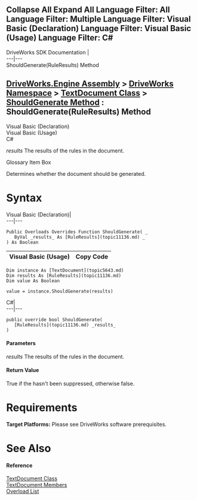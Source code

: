        

 Collapse All Expand All  Language Filter: All  Language Filter: Multiple  Language Filter: Visual Basic (Declaration) Language Filter: Visual Basic (Usage) Language Filter: C#  
---  
DriveWorks SDK Documentation  |   
---|---  
ShouldGenerate(RuleResults) Method   
  
[DriveWorks.Engine Assembly](topic2156.md) > [DriveWorks Namespace](topic2159.md) > [TextDocument Class](topic5643.md) > [ShouldGenerate Method](topic5654.md) : ShouldGenerate(RuleResults) Method  
---  
  
Visual Basic (Declaration)    
Visual Basic (Usage)    
C# 

_results_
    The results of the rules in the document.

Glossary Item Box

Determines whether the document should be generated. 

# Syntax

Visual Basic (Declaration)|   
---|---  
      
    
    Public Overloads Overrides Function ShouldGenerate( _
       ByVal _results_ As [RuleResults](topic11136.md) _
    ) As Boolean  
  
Visual Basic (Usage)| Copy Code  
---|---  
      
    
    Dim instance As [TextDocument](topic5643.md)
    Dim results As [RuleResults](topic11136.md)
    Dim value As Boolean
     
    value = instance.ShouldGenerate(results)  
  
C#|   
---|---  
      
    
    public override bool ShouldGenerate( 
       [RuleResults](topic11136.md) _results_
    )  
  
#### Parameters

 _results_
    The results of the rules in the document.

#### Return Value

True if the hasn't been suppressed, otherwise false.

# Requirements

**Target Platforms:** Please see DriveWorks software prerequisites.

# See Also

#### Reference

[TextDocument Class](topic5643.md)   
[TextDocument Members](topic5644.md)   
[Overload List](topic5654.md)



